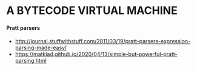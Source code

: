 # A BYTECODE VIRTUAL MACHINE



#### Pratt parsers

* http://journal.stuffwithstuff.com/2011/03/19/pratt-parsers-expression-parsing-made-easy/
* https://matklad.github.io/2020/04/13/simple-but-powerful-pratt-parsing.html

